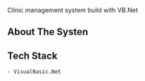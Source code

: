 Clinic management system build with VB.Net

## About The Systen


## Tech Stack
	- VisualBasic.Net

